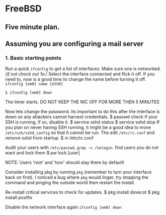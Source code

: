# FreeBSD
## Five minute plan.
Assuming you are configuring a mail server
--------------

### 1. Basic starting points
Run a quick `ifconfig` to get a list of interfaces. Make sure one is networked. /*if not check out 1a.*/
Select the interface connected and flick it off. If you need to, now is a good time to change the name before turning it off. `ifconfig [em0] name [eth0]`

	$ ifconfig [em0] down

The timer starts. DO NOT KEEP THE NIC OFF FOR MORE THEN 5 MINUTES

Now lets change the password. Its important to do this after the interface is down so any attackers cannot harvest credentials.
	$ passwd
check if your SSH is running, if so, disable it.
	$ service sshd status
	$ service sshd stop
If you plan on never having SSH running, it might be a good idea to move `/etc/ssh/sshd_config` so that it cannot be run. The edit `/etc/rc.conf` and remove sshd from startup.
	$ vi /etc/rc.conf

Audit your users with `/etc/passwd`, `grep -v /nologin`. find users you do not want and lock them
	$ pw lock [user]

NOTE: Users 'root' and 'toor' should stay there by default!








Consider installing pkg by running `pkg` (remember to turn your interface back on first). I noticed a bug where `pkg` would linger, try stopping the command and pinging the outside world then restart the install.

Re-install critical services to check for updates.
	$ pkg install dovecot
	$ pkg install postfix
	
Disable the network interface again `ifconfig [em0] down`

